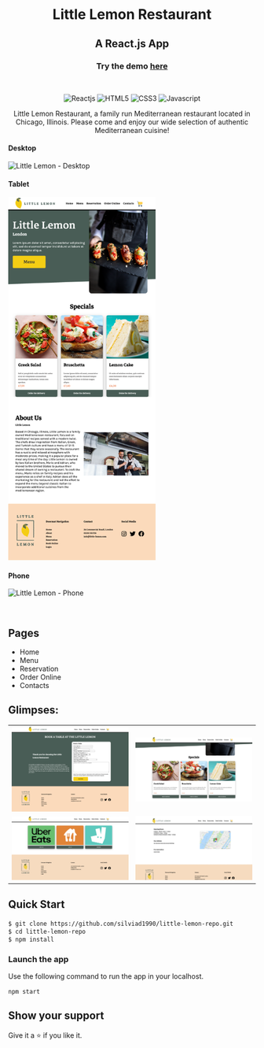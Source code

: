 <h1 align="center">Little Lemon Restaurant</h1>

<h2 align="center">A React.js App</h2>

<h3 align="center">Try the demo <a href="https://little-lemon-restaurant-one.vercel.app/">here</a></h3>

<br />
<p align="center">
    <img src="https://img.shields.io/badge/React-20232A?style=for-the-badge&logo=react&logoColor=61DAFB" alt="Reactjs" />
    <img src="https://img.shields.io/badge/HTML5-E34F26?style=for-the-badge&logo=html5&logoColor=white" alt="HTML5" />
    <img src="https://img.shields.io/badge/CSS3-1572B6?style=for-the-badge&logo=css3&logoColor=white" alt="CSS3" />
    <img src="https://img.shields.io/badge/JavaScript-323330?style=for-the-badge&logo=javascript&logoColor=F7DF1E" alt="Javascript" />
</p>

  <p align="center"> 
    Little Lemon Restaurant, a family run Mediterranean restaurant located in Chicago, Illinois. Please come and enjoy our wide selection of authentic Mediterranean cuisine!
  </p>
  
<p align="center">
<h4>Desktop</h4>
    <img width="500" src="src/assets/imgs/readme/Little Lemon Restaurant - Homepage.png" alt="Little Lemon - Desktop" />
    <h4>Tablet</h4>
    <img width="300" src="src/assets/imgs/readme/Little Lemon Restaurant - Tablet.png" alt="Little Lemon - Tablet" />
    <h4>Phone</h4>
    <img width="100" src="src/assets/imgs/readme/Little Lemon Restaurant - Phone.png" alt="Little Lemon - Phone" />
   
</p>

<br />

## Pages

- Home
- Menu
- Reservation
- Order Online
- Contacts
  <br />

## Glimpses:

<table>
  <tr>
    <td><img src="src/assets/imgs/readme/Little Lemon Restaurant - Reservation Pge.png" alt="home-page-1" /></td>
    <td><img src="src/assets/imgs/readme/Little Lemon -Specials.png" alt="home-page-2" /></td>
  </tr>
  <tr>
    <td><img src="src/assets/imgs/readme/Little Lemon - Order Online.png" alt="reservation-1" /></td>
    <td><img src="src/assets/imgs/readme/Little Lemon - Contacts.png" alt="reservation-2" /></td>
  </tr>
</table>

## Quick Start

```shell
$ git clone https://github.com/silviad1990/little-lemon-repo.git
$ cd little-lemon-repo
$ npm install
```

### Launch the app

Use the following command to run the app in your localhost.

```
npm start
```

## Show your support

Give it a ⭐️ if you like it.
